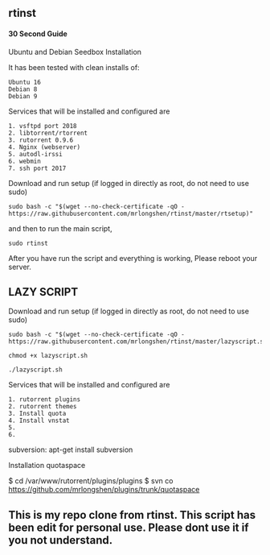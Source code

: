 ## rtinst

#### 30 Second Guide

Ubuntu and Debian Seedbox Installation

It has been tested with clean installs of: 

	Ubuntu 16
	Debian 8
	Debian 9
	
Services that will be installed and configured are

	1. vsftpd port 2018
	2. libtorrent/rtorrent
	3. rutorrent 0.9.6
	4. Nginx (webserver)
	5. autodl-irssi
	6. webmin
	7. ssh port 2017

Download and run setup (if logged in directly as root, do not need to use sudo)

	sudo bash -c "$(wget --no-check-certificate -qO - https://raw.githubusercontent.com/mrlongshen/rtinst/master/rtsetup)"

and then to run the main script,

	sudo rtinst

After you have run the script and everything is working, Please reboot your server.

## LAZY SCRIPT

Download and run setup (if logged in directly as root, do not need to use sudo)

	sudo bash -c "$(wget --no-check-certificate -qO - https://raw.githubusercontent.com/mrlongshen/rtinst/master/lazyscript.sh)"

	chmod +x lazyscript.sh
	
	./lazyscript.sh
	
Services that will be installed and configured are

	1. rutorrent plugins
	2. rutorrent themes
	3. Install quota
	4. Install vnstat
	5.
	6. 
	
subversion: apt-get install subversion

Installation
quotaspace

$ cd /var/www/rutorrent/plugins/plugins
$ svn co https://github.com/mrlongshen/plugins/trunk/quotaspace

This is my repo clone from rtinst. This script has been edit for personal use. 
Please dont use it if you not understand.
-------------------------------------------------------------------------
